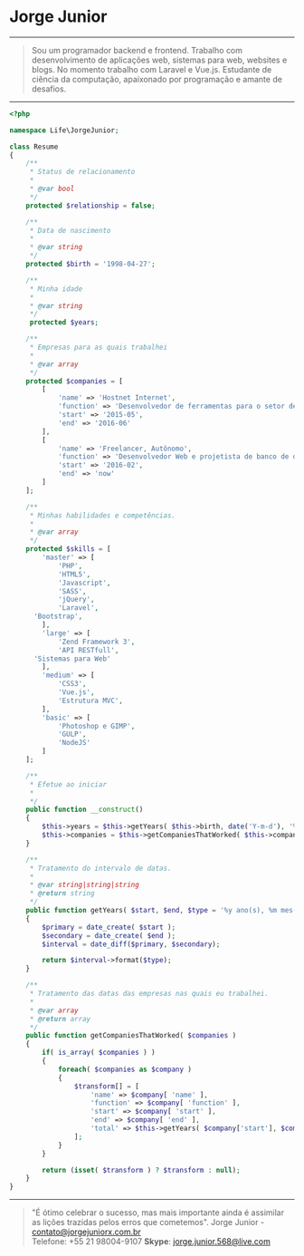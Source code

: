 # Jorge Junior

---
> Sou um programador backend e frontend. Trabalho com desenvolvimento de aplicações web, sistemas para web, websites e blogs. No momento trabalho com Laravel e Vue.js. Estudante de ciência da computação, apaixonado por programação e amante de desafios.

---
```php
<?php

namespace Life\JorgeJunior;

class Resume
{
	/**
	 * Status de relacionamento
	 *
	 * @var bool
	 */
	protected $relationship = false;

	/**
	 * Data de nascimento
	 *
	 * @var string
	 */
	protected $birth = '1998-04-27';

	/**
	 * Minha idade
	 *
	 * @var string
	 */
	 protected $years;

	/**
	 * Empresas para as quais trabalhei
	 *
	 * @var array
	 */
	protected $companies = [
		[
			'name' => 'Hostnet Internet',
			'function' => 'Desenvolvedor de ferramentas para o setor de suporte',
			'start' => '2015-05',
			'end' => '2016-06'
		],
		[
			'name' => 'Freelancer, Autônomo',
			'function' => 'Desenvolvedor Web e projetista de banco de dados',
			'start' => '2016-02',
			'end' => 'now'
		]
	];

	/**
	 * Minhas habilidades e competências.
	 *
	 * @var array
	 */
	protected $skills = [
		'master' => [
			'PHP',
			'HTML5',
			'Javascript',
			'SASS',
			'jQuery',
			'Laravel',
      'Bootstrap',
		],
		'large' => [
			'Zend Framework 3',
			'API RESTfull',
      'Sistemas para Web'
		],
		'medium' => [
			'CSS3',
			'Vue.js',
			'Estrutura MVC',
		],
		'basic' => [
			'Photoshop e GIMP',
			'GULP',
			'NodeJS'
		]
	];

	/**
	 * Efetue ao iniciar
	 *
	 */
	public function __construct()
	{
		$this->years = $this->getYears( $this->birth, date('Y-m-d'), '%y' );
		$this->companies = $this->getCompaniesThatWorked( $this->companies );
	}

	/**
	 * Tratamento do intervalo de datas.
	 *
	 * @var string|string|string
	 * @return string
	 */
	public function getYears( $start, $end, $type = '%y ano(s), %m mes(s)' )
	{
		$primary = date_create( $start );
		$secondary = date_create( $end );
		$interval = date_diff($primary, $secondary);

		return $interval->format($type);
	}

	/**
	 * Tratamento das datas das empresas nas quais eu trabalhei.
	 *
	 * @var array
	 * @return array
	 */
	public function getCompaniesThatWorked( $companies )
	{
		if( is_array( $companies ) )
		{
			foreach( $companies as $company )
			{
				$transform[] = [
					'name' => $company[ 'name' ],
					'function' => $company[ 'function' ],
					'start' => $company[ 'start' ],
					'end' => $company[ 'end' ],
					'total' => $this->getYears( $company['start'], $company['end'])
				];
			}
		}

		return (isset( $transform ) ? $transform : null);
	}
}

```
---
> "É ótimo celebrar o sucesso, mas mais importante ainda é assimilar as lições trazidas pelos erros que cometemos".
Jorge Junior - contato@jorgejuniorx.com.br  
Telefone: +55 21 98004-9107
**Skype**: jorge.junior.568@live.com

